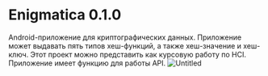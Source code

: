 # Enigmatica 0.1.0
Android-приложение для криптографических данных. Приложение может выдавать пять типов хеш-функций, а также хеш-значение и хеш-ключ. Этот проект можно представить как курсовую работу по HCI. Приложение имеет функцию для работы API.
![Untitled](https://github.com/KirillShonkhorov/Enigmatica/assets/102126185/9b6d37be-a0f0-4e9c-98df-272c04d9799d)
